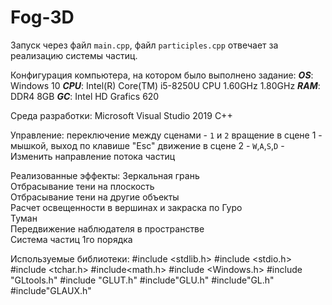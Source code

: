 # Fog-3D
Запуск через файл `main.cpp`, файл `participles.cpp` отвечает за реализацию системы частиц. 

Конфигурация компьютера, на котором было выполнено задание:
        ***OS***:  Windows 10
	***CPU***: Intel(R) Core(TM) i5-8250U CPU 1.60GHz 1.80GHz
	***RAM***: DDR4 8GB
	***GC***:  Intel HD Grafics 620

Среда разработки:
	Microsoft Visual Studio 2019
        C++

Управление:
        переключение между сценами - `1` и `2`
	вращение в сцене 1 - мышкой, выход по клавише "Esc"
        движение в сцене 2 - `W`,`A`,`S`,`D` - Изменить направление потока частиц

Реализованные эффекты:
	Зеркальная грань                                   
        Отбрасывание тени на плоскость                     
	Отбрасывание тени на другие объекты                
	Расчет освещенности в вершинах и закраска по Гуро  
	Туман                                              
        Передвижение наблюдателя в пространстве            
        Система частиц 1го порядка                         

Используемые библиотеки:
        #include <stdlib.h>
        #include <stdio.h>
        #include <tchar.h>
        #include<math.h>
        #include <Windows.h>
        #include "GLtools.h"
        #include "GLUT.h"
        #include"GLU.h"
        #include"GL.h"
        #include"GLAUX.h"
